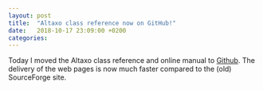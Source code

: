 ```yaml
---
layout: post
title:  "Altaxo class reference now on GitHub!"
date:   2018-10-17 23:09:00 +0200
categories: 
---
```


Today I moved the Altaxo class reference and online manual to [Github](https://altaxo.github.io/AltaxoClassReference/html/1B7FE024E7E614BFA13DAA1FD005CB2E.htm).
The delivery of the web pages is now much faster compared to the (old) SourceForge site.
